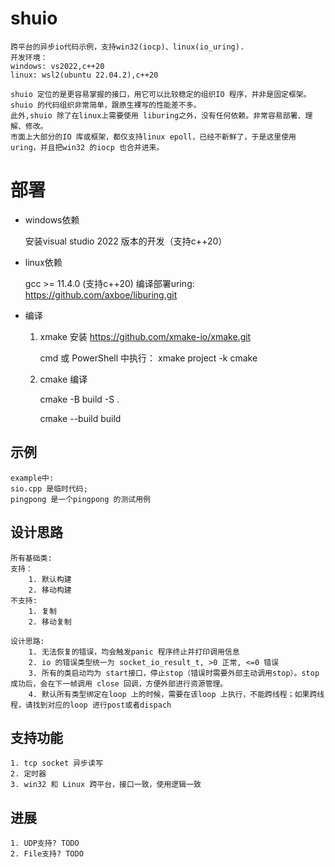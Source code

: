 # shuio
    跨平台的异步io代码示例，支持win32(iocp)、linux(io_uring).
    开发环境：
    windows: vs2022,c++20
    linux: wsl2(ubuntu 22.04.2),c++20

    shuio 定位的是更容易掌握的接口，用它可以比较稳定的组织IO 程序，并非是固定框架。shuio 的代码组织非常简单，跟原生裸写的性能差不多。
    此外,shuio 除了在linux上需要使用 liburing之外，没有任何依赖。非常容易部署、理解、修改。
    市面上大部分的IO 库或框架，都仅支持linux epoll，已经不新鲜了，于是这里使用uring，并且把win32 的iocp 也合并进来。

# 部署
- windows依赖

    安装visual studio 2022 版本的开发（支持c++20）

- linux依赖

    gcc >= 11.4.0 (支持c++20)
    编译部署uring: https://github.com/axboe/liburing.git

- 编译

    1. xmake 安装 https://github.com/xmake-io/xmake.git
        
        cmd 或 PowerShell 中执行： xmake project -k cmake
    
    2.  cmake 编译
        
        cmake -B build -S .
        
        cmake --build build


## 示例
    example中: 
    sio.cpp 是临时代码;
    pingpong 是一个pingpong 的测试用例

## 设计思路
    所有基础类:
    支持：
        1. 默认构建
        2. 移动构建
    不支持:
        1. 复制
        2. 移动复制
    
    设计思路:
        1. 无法恢复的错误，均会触发panic 程序终止并打印调用信息
        2. io 的错误类型统一为 socket_io_result_t, >0 正常, <=0 错误
        3. 所有的类启动均为 start接口，停止stop（错误时需要外部主动调用stop）。stop 成功后，会在下一帧调用 close 回调，方便外部进行资源管理。
        4. 默认所有类型绑定在loop 上的时候，需要在该loop 上执行，不能跨线程；如果跨线程，请找到对应的loop 进行post或者dispach


## 支持功能
    1. tcp socket 异步读写
    2. 定时器
    3. win32 和 Linux 跨平台，接口一致，使用逻辑一致
## 进展
    1. UDP支持? TODO
    2. File支持? TODO
